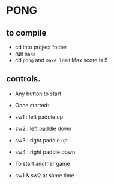 # PONG
## to compile
- cd into project folder
- run `make` 
- cd `pong` and `make load`
Max score is 5

## controls.
- Any button to start.

- Once started:
 - sw1 : left paddle up
 - sw2 : left paddle down
 - sw3 : right paddle up
 - sw4 : right paddle down

- To start another game
 - sw1 & sw2 at same time


